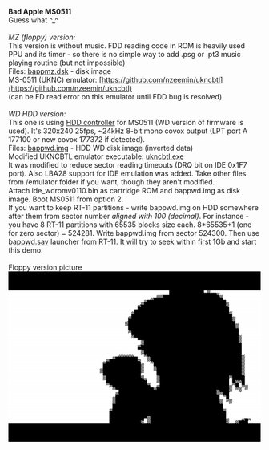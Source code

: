 **Bad Apple MS0511**
<br />Guess what ^_^
<br />
<br />*MZ (floppy) version:*
<br />This version is without music. FDD reading code in ROM is heavily used PPU and its timer - so there is no simple way to add .psg or .pt3 music playing routine (but not impossible)
<br />Files: [bappmz.dsk](/release/bappmz.dsk?raw=true) - disk image
<br />MS-0511 (UKNC) emulator: [https://github.com/nzeemin/ukncbtl](https://github.com/nzeemin/ukncbtl)
<br />(can be FD read error on this emulator until FDD bug is resolved)
<br />
<br />*WD HDD version:*
<br />This one is using [HDD controller](https://github.com/nzeemin/ukncbtl-doc/wiki/IDE-HDD-ru) for MS0511 (WD version of firmware is used). 
It's 320x240 25fps, ~24kHz 8-bit mono covox output (LPT port A 177100 or new covox 177372 if detected). 
<br />Files: [bappwd.img](/release/bappwd.img?raw=true) - HDD WD disk image (inverted data)
<br />Modified UKNCBTL emulator executable: [ukncbtl.exe](/emulator/ukncbtl.exe?raw=true)
<br />It was modified to reduce sector reading timeouts (DRQ bit on IDE 0x1F7 port). Also LBA28 support for IDE emulation was added.
Take other files from /emulator folder if you want, though they aren't modified.
<br />Attach ide_wdromv0110.bin as cartridge ROM and bappwd.img as disk image. Boot MS0511 from option 2.
<br />If you want to keep RT-11 partitions - write bappwd.img on HDD somewhere after them from sector number *aligned with 100 (decimal)*. For instance - you have 8 RT-11 partitions with 65535 blocks size each. 8*65535+1 (one for zero sector) = 524281. Write bappwd.img from sector 524300. Then use [bappwd.sav](/release/bappwd.sav?raw=true) launcher from RT-11. It will try to seek within first 1Gb and start this demo.
<br /> 
<br />Floppy version picture
<br />![Screenshot 1](/screenshots/bappmz_1.png?raw=true)

